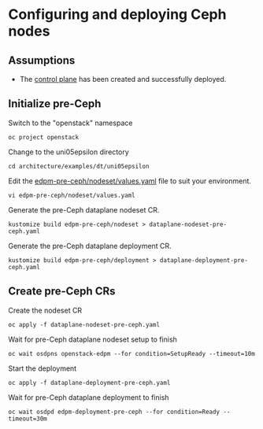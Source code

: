 # Configuring and deploying Ceph nodes


## Assumptions

- The [control plane](control-plane.md) has been created
  and successfully deployed.


## Initialize pre-Ceph

Switch to the "openstack" namespace
```
oc project openstack
```

Change to the uni05epsilon directory
```
cd architecture/examples/dt/uni05epsilon
```

Edit the [edpm-pre-ceph/nodeset/values.yaml](edpm-pre-ceph/nodeset/values.yaml)
file to suit your environment.
```
vi edpm-pre-ceph/nodeset/values.yaml
```

Generate the pre-Ceph dataplane nodeset CR.
```
kustomize build edpm-pre-ceph/nodeset > dataplane-nodeset-pre-ceph.yaml
```

Generate the pre-Ceph dataplane deployment CR.
```
kustomize build edpm-pre-ceph/deployment > dataplane-deployment-pre-ceph.yaml
```


## Create pre-Ceph CRs

Create the nodeset CR
```
oc apply -f dataplane-nodeset-pre-ceph.yaml
```

Wait for pre-Ceph dataplane nodeset setup to finish
```
oc wait osdpns openstack-edpm --for condition=SetupReady --timeout=10m
```

Start the deployment
```
oc apply -f dataplane-deployment-pre-ceph.yaml
```

Wait for pre-Ceph dataplane deployment to finish
```
oc wait osdpd edpm-deployment-pre-ceph --for condition=Ready --timeout=30m
```

